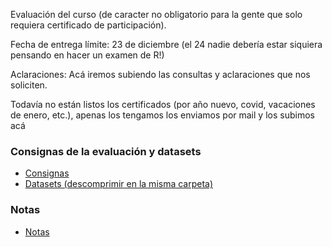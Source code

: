 Evaluación del curso (de caracter no obligatorio para la gente que solo requiera certificado de participación).

Fecha de entrega límite: 23 de diciembre (el 24 nadie debería estar siquiera pensando en hacer un examen de R!)

Aclaraciones: Acá iremos subiendo las consultas y aclaraciones que nos soliciten.

Todavía no están listos los certificados (por año nuevo, covid, vacaciones de enero, etc.), apenas los tengamos los enviamos por mail y los subimos acá

### Consignas de la evaluación y datasets

* [Consignas](https://cursos-a2b2c.github.io/analisis_de_datos_con_r_diciembre_2021/evaluacion/evaluacion.R)  
* [Datasets (descomprimir en la misma carpeta)](https://cursos-a2b2c.github.io/analisis_de_datos_con_r_diciembre_2021/evaluacion/datasets.zip)  

### Notas

* [Notas](https://cursos-a2b2c.github.io/analisis_de_datos_con_r_diciembre_2021/evaluacion/notas_curso.xls)  

